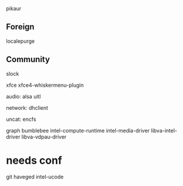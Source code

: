 pikaur


## Foreign
localepurge



## Community


slock

xfce
xfce4-whiskermenu-plugin

audio:
alsa uitl

network:
dhclient

uncat:
encfs

graph
bumblebee
intel-compute-runtime
intel-media-driver
libva-intel-driver
libva-vdpau-driver

# needs conf
git
haveged
intel-ucode

